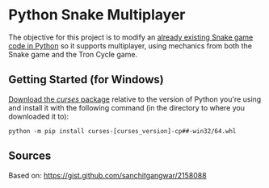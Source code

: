 # Python Snake Multiplayer

The objective for this project is to modify an [already existing Snake game code in Python](https://gist.github.com/sanchitgangwar/2158088) so it supports multiplayer, using mechanics from both the Snake game and the Tron Cycle game.

## Getting Started (for Windows)

[Download the *curses* package](https://www.lfd.uci.edu/~gohlke/pythonlibs/#curses) relative to the version of Python you're using and install it with the following command (in the directory to where you downloaded it to):

`python -m pip install curses-[curses_version]-cp##-win32/64.whl`

## Sources

Based on: https://gist.github.com/sanchitgangwar/2158088
